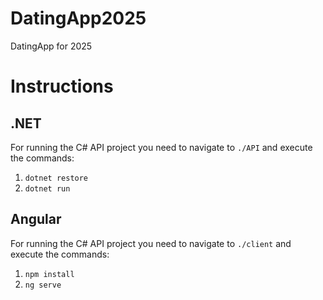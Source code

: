 # DatingApp2025
DatingApp for 2025

# Instructions

## .NET
For running the C# API project you need to navigate to `./API` and execute the commands:

1. `dotnet restore`
1. `dotnet run`

## Angular
For running the C# API project you need to navigate to `./client` and execute the commands:

1. `npm install`
1. `ng serve`